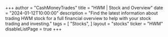 +++
author = "CashMoneyTrades"
title = "HWM | Stock and Overview"
date = "2024-01-12T10:00:00"
description = "Find the latest information about trading HWM stock for a full financial overview to help with your stock trading and investing."
tags = [
   "Stocks",
]
layout = "stocks"
ticker = "HWM"
disableListPage = true
+++
